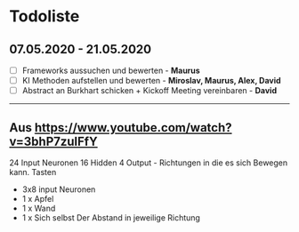 # Todoliste

## 07.05.2020 - 21.05.2020

- [ ] Frameworks aussuchen und bewerten - **Maurus**
- [ ] KI Methoden aufstellen und bewerten - **Miroslav, Maurus, Alex, David**
- [ ] Abstract an Burkhart schicken + Kickoff Meeting vereinbaren - **David**

---

## Aus https://www.youtube.com/watch?v=3bhP7zulFfY
24 Input Neuronen
16 Hidden 
4 Output - Richtungen in die es sich Bewegen kann. Tasten  

- 3x8 input Neuronen
- 1 x Apfel
- 1 x Wand
- 1 x Sich selbst  Der Abstand in jeweilige Richtung